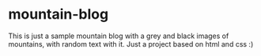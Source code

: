 # mountain-blog
This is just a sample mountain blog with a grey and black images of mountains, with random text with it. Just a project based on html and css :)
